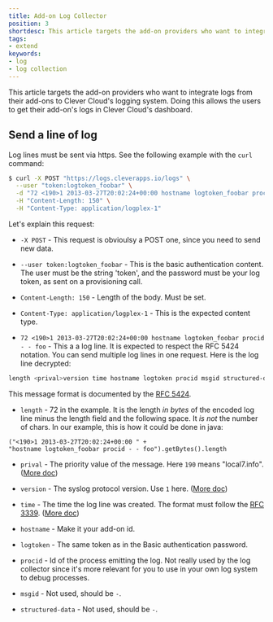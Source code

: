 ```yaml
---
title: Add-on Log Collector
position: 3
shortdesc: This article targets the add-on providers who want to integrate logs from their add-ons to Clever Cloud's logging system
tags:
- extend
keywords:
- log
- log collection
---
```

This article targets the add-on providers who want to integrate logs
from their add-ons to Clever Cloud's logging system. Doing this
allows the users to get their add-on's logs in Clever Cloud's
dashboard.

## Send a line of log

Log lines must be sent via https. See the following example with the `curl` command:

```bash
$ curl -X POST "https://logs.cleverapps.io/logs" \
  --user "token:logtoken_foobar" \
  -d "72 <190>1 2013-03-27T20:02:24+00:00 hostname logtoken_foobar procid - - foo72 <190>1 2013-03-27T20:02:24+00:00 hostname logtoken_foobar procid - - bar" \
  -H "Content-Length: 150" \
  -H "Content-Type: application/logplex-1"
```

Let's explain this request:

* `-X POST` - This request is obvioulsy a POST one, since you need to send new data.

* `--user token:logtoken_foobar` - This is the basic authentication content. The user must be the string 'token', and the password must be your log token, as sent on a provisioning call.

* `Content-Length: 150` - Length of the body. Must be set.

* `Content-Type: application/logplex-1` - This is the expected content type.

* `72 <190>1 2013-03-27T20:02:24+00:00 hostname logtoken_foobar procid - - foo` - This a a log line. It is expected to respect the RFC 5424 notation. You can send multiple log lines in one request. Here is the log line decrypted:

```bash
length <prival>version time hostname logtoken procid msgid structured-data msg
```

This message format is documented by the [RFC 5424](https://tools.ietf.org/html/rfc5424).

* `length` - 72 in the example. It is the length *in bytes* of the encoded log line minus the length field and the following space. It *is not* the number of chars. In our example, this is how it could be done in java:
```text
("<190>1 2013-03-27T20:02:24+00:00 " +
"hostname logtoken_foobar procid - - foo").getBytes().length
```

* `prival` - The priority value of the message. Here `190` means "local7.info". ([More doc](https://tools.ietf.org/html/rfc5424#section-6.2.1))

* `version` - The syslog protocol version. Use `1` here. ([More doc](https://tools.ietf.org/html/rfc5424#section-6.2.2))

* `time` - The time the log line was created. The format must follow the [RFC 3339](https://tools.ietf.org/html/rfc3339). ([More doc](https://tools.ietf.org/html/rfc5424#section-6.2.3))

* `hostname` - Make it your add-on id.

* `logtoken` - The same token as in the Basic authentication password.

* `procid` - Id of the process emitting the log. Not really used by the log collector since it's more relevant for you to use in your own log system to debug processes.

* `msgid` - Not used, should be `-`.

* `structured-data` - Not used, should be `-`.
